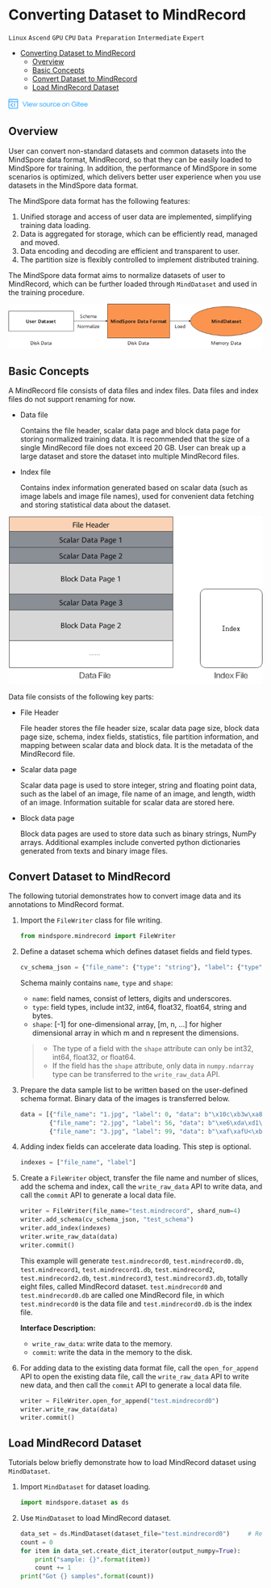 # Converting Dataset to MindRecord

 `Linux` `Ascend` `GPU` `CPU` `Data Preparation` `Intermediate` `Expert`

<!-- TOC depthFrom:1 depthTo:6 withLinks:1 updateOnSave:1 orderedList:0 -->

- [Converting Dataset to MindRecord](#converting-dataset-to-mindrecord)
	- [Overview](#overview)
	- [Basic Concepts](#basic-concepts)
	- [Convert Dataset to MindRecord](#convert-dataset-to-mindrecord-1)
	- [Load MindRecord Dataset](#load-mindrecord-dataset)

<!-- /TOC -->

<a href="https://gitee.com/mindspore/docs/blob/r1.0/tutorials/training/source_en/advanced_use/convert_dataset.md" target="_blank"><img src="../_static/logo_source.png"></a>

## Overview

User can convert non-standard datasets and common datasets into the MindSpore data format, MindRecord, so that they can be easily loaded to MindSpore for training. In addition, the performance of MindSpore in some scenarios is optimized, which delivers better user experience when you use datasets in the MindSpore data format.

The MindSpore data format has the following features:
1. Unified storage and access of user data are implemented, simplifying training data loading.
2. Data is aggregated for storage, which can be efficiently read, managed and moved.
3. Data encoding and decoding are efficient and transparent to user.
4. The partition size is flexibly controlled to implement distributed training.

The MindSpore data format aims to normalize datasets of user to MindRecord, which can be further loaded through `MindDataset` and used in the training procedure.

![data_conversion_concept](./images/data_conversion_concept.png)

## Basic Concepts

A MindRecord file consists of data files and index files. Data files and index files do not support renaming for now.

- Data file

    Contains the file header, scalar data page and block data page for storing normalized training data. It is recommended that the size of a single MindRecord file does not exceed 20 GB. User can break up a large dataset and store the dataset into multiple MindRecord files.

- Index file

    Contains index information generated based on scalar data (such as image labels and image file names), used for convenient data fetching and storing statistical data about the dataset.

![mindrecord](./images/mindrecord.png)

Data file consists of the following key parts:

- File Header

    File header stores the file header size, scalar data page size, block data page size, schema, index fields, statistics, file partition information, and mapping between scalar data and block data. It is the metadata of the MindRecord file.

- Scalar data page

    Scalar data page is used to store integer, string and floating point data, such as the label of an image, file name of an image, and length, width of an image. Information suitable for scalar data are stored here.

- Block data page

    Block data pages are used to store data such as binary strings, NumPy arrays. Additional examples include converted python dictionaries generated from texts and binary image files.

## Convert Dataset to MindRecord

The following tutorial demonstrates how to convert image data and its annotations to MindRecord format.

1. Import the `FileWriter` class for file writing.

    ```python
    from mindspore.mindrecord import FileWriter
    ```

2. Define a dataset schema which defines dataset fields and field types.

    ```python
    cv_schema_json = {"file_name": {"type": "string"}, "label": {"type": "int32"}, "data": {"type": "bytes"}}
    ```

    Schema mainly contains `name`, `type` and `shape`:
    - `name`: field names, consist of letters, digits and underscores.
    - `type`: field types, include int32, int64, float32, float64, string and bytes.
    - `shape`: [-1] for one-dimensional array, [m, n, ...] for higher dimensional array in which m and n represent the dimensions.  

    > - The type of a field with the `shape` attribute can only be int32, int64, float32, or float64.
    > - If the field has the `shape` attribute, only data in `numpy.ndarray` type can be transferred to the `write_raw_data` API.

3. Prepare the data sample list to be written based on the user-defined schema format. Binary data of the images is transferred below.

    ```python
    data = [{"file_name": "1.jpg", "label": 0, "data": b"\x10c\xb3w\xa8\xee$o&<q\x8c\x8e(\xa2\x90\x90\x96\xbc\xb1\x1e\xd4QER\x13?\xff\xd9"},
            {"file_name": "2.jpg", "label": 56, "data": b"\xe6\xda\xd1\xae\x07\xb8>\xd4\x00\xf8\x129\x15\xd9\xf2q\xc0\xa2\x91YFUO\x1dsE1\x1ep"},
            {"file_name": "3.jpg", "label": 99, "data": b"\xaf\xafU<\xb8|6\xbd}\xc1\x99[\xeaj+\x8f\x84\xd3\xcc\xa0,i\xbb\xb9-\xcdz\xecp{T\xb1\xdb"}]
    ```

4. Adding index fields can accelerate data loading. This step is optional.

    ```python
    indexes = ["file_name", "label"]
    ```

5. Create a `FileWriter` object, transfer the file name and number of slices, add the schema and index, call the `write_raw_data` API to write data, and call the `commit` API to generate a local data file.

    ```python    
    writer = FileWriter(file_name="test.mindrecord", shard_num=4)
    writer.add_schema(cv_schema_json, "test_schema")
    writer.add_index(indexes)
    writer.write_raw_data(data)
    writer.commit()
    ```

    This example will generate `test.mindrecord0`, `test.mindrecord0.db`, `test.mindrecord1`, `test.mindrecord1.db`, `test.mindrecord2`, `test.mindrecord2.db`, `test.mindrecord3`, `test.mindrecord3.db`, totally eight files, called MindRecord dataset. `test.mindrecord0` and `test.mindrecord0.db` are called one MindRecord file, in which `test.mindrecord0` is the data file and `test.mindrecord0.db` is the index file.

    **Interface Description:**
    - `write_raw_data`: write data to the memory.
    - `commit`: write the data in the memory to the disk.

6. For adding data to the existing data format file, call the `open_for_append` API to open the existing data file, call the `write_raw_data` API to write new data, and then call the `commit` API to generate a local data file.

    ```python
    writer = FileWriter.open_for_append("test.mindrecord0")
    writer.write_raw_data(data)
    writer.commit()
    ```

## Load MindRecord Dataset

Tutorials below briefly demonstrate how to load MindRecord dataset using `MindDataset`.

1. Import `MindDataset` for dataset loading.

    ```python
    import mindspore.dataset as ds
    ```

2. Use `MindDataset` to load MindRecord dataset.

    ```python
    data_set = ds.MindDataset(dataset_file="test.mindrecord0")     # Read full data set
    count = 0
    for item in data_set.create_dict_iterator(output_numpy=True):
        print("sample: {}".format(item))
        count += 1
    print("Got {} samples".format(count))
    ```
